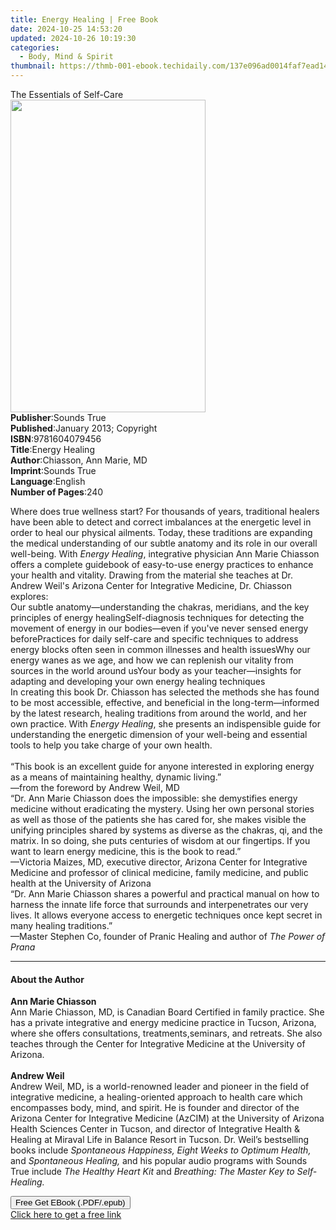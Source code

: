 ```yaml
---
title: Energy Healing | Free Book
date: 2024-10-25 14:53:20
updated: 2024-10-26 10:19:30
categories:
  - Body, Mind & Spirit
thumbnail: https://thmb-001-ebook.techidaily.com/137e096ad0014faf7ead147acbd97045435e58b106a15d74f1e201ea7187cf01.jpg
---
```

<main id="book-container">
  <div class="flex flex-col">
    <div class="book-brief flex-1 py-6 px-4 sm:p-6 md:py-10 md:px-8">
      <!-- brief-->
      <div class="book-brief-main">The Essentials of Self-Care</div>
    </div>
    <div
      class="book-meta-info flex-1 grid gap-4 col-start-1 col-end-3 row-start-1 sm:mb-6 sm:grid-cols-4 lg:gap-6 lg:col-start-2 lg:row-end-6 lg:row-span-6 lg:mb-0"
    >
      <div
        class="book-meta-info-left place-content-center mt-4 p-4 text-sm leading-6 col-start-2 col-span-2 dark:text-slate-400"
      >
        <img
          class="w-full h-500 object-cover rounded-lg sm:h-255 sm:col-span-2 lg:col-span-full"
          src="https://img-001-ebook.techidaily.com/dcbfb6633ed5e0141007b3514ec55ac71d5b9c7d9b90f328f0f3a6713120b32a.jpg"
          alt=""
          width="312"
          height="500"
        />
      </div>
      <div
        class="book-meta-info-right mt-2 col-start-1 row-start-2 col-span-3 self-center"
      >
        <!-- meta data  -->
        <div class="flex flex-col px-4 md:px-8">
          <div class="flex-1">
            <strong>Publisher</strong>:<span class="px-2">Sounds True</span>
          </div>
          <div class="flex-1">
            <strong>Published</strong>:<span class="px-2"
              >January 2013; Copyright</span
            >
          </div>
          <div class="flex-1">
            <strong>ISBN</strong>:<span class="px-2">9781604079456</span>
          </div>
          <div class="flex-1">
            <strong>Title</strong>:<span class="px-2">Energy Healing</span>
          </div>
          <div class="flex-1">
            <strong>Author</strong>:<span class="px-2"
              >Chiasson, Ann Marie, MD</span
            >
          </div>
          <div class="flex-1">
            <strong>Imprint</strong>:<span class="px-2">Sounds True</span>
          </div>
          <div class="flex-1">
            <strong>Language</strong>:<span class="px-2">English</span>
          </div>
          <div class="flex-1">
            <strong>Number of Pages</strong>:<span class="px-2">240</span>
          </div>
        </div>
      </div>
    </div>
    <div class="book-description flex-1 py-6 px-4 sm:p-6 md:py-10 md:px-8">
      <div class="book-description-main">
        <div accordion-content="" id="description">
          <p>
            Where does true wellness start? For thousands of years, traditional
            healers have been able to detect and correct imbalances at the
            energetic level in order to heal our physical ailments. Today, these
            traditions are expanding the medical understanding of our subtle
            anatomy and its role in our overall well-being. With
            <i>Energy Healing</i>, integrative physician Ann Marie Chiasson
            offers a complete guidebook of easy-to-use energy practices to
            enhance your health and vitality. Drawing from the material she
            teaches at Dr. Andrew Weil's Arizona Center for Integrative
            Medicine, Dr. Chiasson explores:<br />Our subtle
            anatomy—understanding the chakras, meridians, and the key principles
            of energy healingSelf-diagnosis techniques for detecting the
            movement of energy in our bodies—even if you've never sensed energy
            beforePractices for daily self-care and specific techniques to
            address energy blocks often seen in common illnesses and health
            issuesWhy our energy wanes as we age, and how we can replenish our
            vitality from sources in the world around usYour body as your
            teacher—insights for adapting and developing your own energy healing
            techniques<br />In creating this book Dr. Chiasson has selected the
            methods she has found to be most accessible, effective, and
            beneficial in the long-term—informed by the latest research, healing
            traditions from around the world, and her own practice. With
            <i>Energy Healing</i>, she presents an indispensible guide for
            understanding the energetic dimension of your well-being and
            essential tools to help you take charge of your own health.<br />&nbsp;<br />“This
            book is an excellent guide for anyone interested in exploring energy
            as a means of maintaining healthy, dynamic living.”<br />—from the
            foreword by Andrew Weil, MD<br />“Dr. Ann Marie Chiasson does the
            impossible: she demystifies energy medicine without eradicating the
            mystery. Using her own personal stories as well as those of the
            patients she has cared for, she makes visible the unifying
            principles shared by systems as diverse as the chakras, qi, and the
            matrix. In so doing, she puts centuries of wisdom at our fingertips.
            If you want to learn energy medicine, this is the book to read.”<br />—Victoria
            Maizes, MD, executive director, Arizona Center for Integrative
            Medicine and professor of clinical medicine, family medicine, and
            public health at the University of Arizona<br />“Dr. Ann Marie
            Chiasson shares a powerful and practical manual on how to harness
            the innate life force that surrounds and interpenetrates our very
            lives. It allows everyone access to energetic techniques once kept
            secret in many healing traditions.”<br />—Master Stephen Co, founder
            of Pranic Healing and author of <i>The Power of Prana</i>
          </p>
        </div>
        <div class="accordion-fader"></div>
      </div>
    </div>
    <div class="book-excerpts flex-1 py-6 px-4 sm:p-6 md:py-10 md:px-8">
      <!-- excerpts-->
      <div class="book-excerpts-main">
        <hr />
        <h4 class="placeholder placeholder-heading">
          <span>About the Author</span>
        </h4>
        <p></p>
        <p>
          <b>Ann Marie Chiasson</b><br />Ann Marie Chiasson, MD, is Canadian
          Board Certified in family practice. She has a private integrative and
          energy medicine practice in Tucson, Arizona, where she offers
          consultations, treatments,seminars, and retreats. She also teaches
          through the Center for Integrative Medicine at the University of
          Arizona.<br /><br /><b>Andrew Weil</b><br />Andrew Weil, MD<b>,</b> is
          a world-renowned leader and pioneer in the field of integrative
          medicine, a healing-oriented approach to health care which encompasses
          body, mind, and spirit. He is founder and director of the Arizona
          Center for Integrative Medicine (AzCIM) at the University of Arizona
          Health Sciences Center in Tucson, and director of Integrative Health
          &amp; Healing at Miraval Life in Balance Resort in Tucson. Dr. Weil’s
          bestselling books include
          <i>Spontaneous Happiness, Eight Weeks to Optimum Health,</i> and
          <i>Spontaneous Healing,</i> and his popular audio programs with Sounds
          True include <i>The Healthy Heart Kit</i> and
          <i>Breathing: The Master Key to Self-Healing.</i>
        </p>
        <p></p>
      </div>
    </div>
    <div
      class="book-about-author flex-1 py-6 px-4 sm:p-6 md:py-10 md:px-8"
    ></div>
    <div class="book-free-get flex-1 py-6 px-4 sm:p-6 md:py-10 md:px-8">
      <button
        id="btn-free-get"
        class="bg-blue-500 hover:bg-blue-700 text-white font-bold py-2 px-4 rounded"
      >
        Free Get EBook (.PDF/.epub)
      </button>
      <div id="countdown-display" class="px-2 text-lg mt-2"></div>
      <a
        id="free-link"
        class="hidden bg-blue-500 hover:bg-blue-700 text-white font-bold py-2 px-4 rounded"
        href="https://www.ebooks.com/en-us/book/210761479/energy-healing/chiasson-ann-marie-md/"
        target="_blank"
        >Click here to get a free link</a
      >
    </div>
    <script>
      let countdownTime = 0;
      let countdownInterval = null;
      document
        .getElementById('btn-free-get')
        .addEventListener('click', startCountdown);
      function startCountdown() {
        countdownTime = new Date().getTime() + 60000 * 3;
        countdownInterval = setInterval(updateCountdown, 1000);
        document.getElementById('btn-free-get').disabled = true;
        document
          .getElementById('btn-free-get')
          .classList.add('bg-gray-500', 'cursor-not-allowed');
      }
      function updateCountdown() {
        let currentTime = new Date().getTime();
        let timeLeft = countdownTime - currentTime;
        let secondsLeft = Math.floor(timeLeft / 1000);
        document.getElementById('countdown-display').innerHTML =
          `Remaining time: ${secondsLeft} seconds.`;
        if (secondsLeft <= 0) {
          clearInterval(countdownInterval);
          document.getElementById('btn-free-get').classList.add('hidden');
          document.getElementById('free-link').classList.remove('hidden');
          document.getElementById('countdown-display').innerHTML = '';
        }
      }
    </script>
  </div>
</main>
